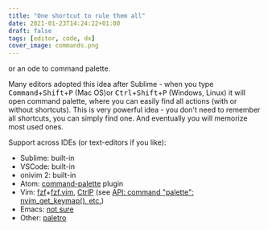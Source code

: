 ```yaml
---
title: "One shortcut to rule them all"
date: 2021-01-23T14:24:22+01:00
draft: false
tags: [editor, code, dx]
cover_image: commands.png
---
```


or an ode to command palette.

<!--more-->

Many editors adopted this idea after Sublime - when you type <kbd>Command</kbd>+<kbd>Shift</kbd>+<kbd>P</kbd> (Mac OS)or <kbd>Ctrl</kbd>+<kbd>Shift</kbd>+<kbd>P</kbd> (Windows, Linux) it will open command palette, where you can easily find all actions (with or without shortcuts). This is very powerful idea - you don't need to remember all shortcuts, you can simply find one. And eventually you will memorize most used ones.

Support across IDEs (or text-editors if you like):

- Sublime: built-in
- VSCode: built-in
- onivim 2: built-in
- Atom: [command-palette](https://github.com/atom/command-palette) plugin
- Vim: [fzf](https://github.com/junegunn/fzf)+[fzf.vim](https://github.com/junegunn/fzf.vim), [CtrlP](https://github.com/dbeecham/ctrlp-commandpalette.vim) (see [API: command "palette": nvim_get_keymap(), etc.](https://github.com/neovim/neovim/issues/6240))
- Emacs: [not sure](https://emacs.stackexchange.com/questions/27628/is-there-sublime-text-style-command-palette-in-emacs)
- Other: [paletro](https://appmakes.io/paletro)
